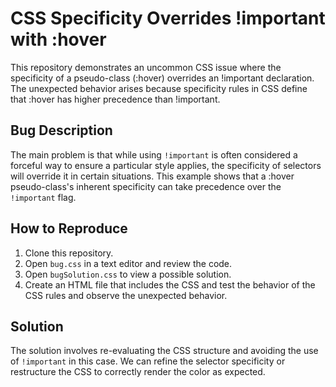 # CSS Specificity Overrides !important with :hover

This repository demonstrates an uncommon CSS issue where the specificity of a pseudo-class (:hover) overrides an !important declaration.  The unexpected behavior arises because specificity rules in CSS define that :hover has higher precedence than !important.

## Bug Description

The main problem is that while using `!important` is often considered a forceful way to ensure a particular style applies, the specificity of selectors will override it in certain situations.  This example shows that a :hover pseudo-class's inherent specificity can take precedence over the `!important` flag.

## How to Reproduce

1. Clone this repository.
2. Open `bug.css` in a text editor and review the code.
3. Open `bugSolution.css` to view a possible solution.
4. Create an HTML file that includes the CSS and test the behavior of the CSS rules and observe the unexpected behavior.

## Solution

The solution involves re-evaluating the CSS structure and avoiding the use of `!important` in this case.  We can refine the selector specificity or restructure the CSS to correctly render the color as expected.